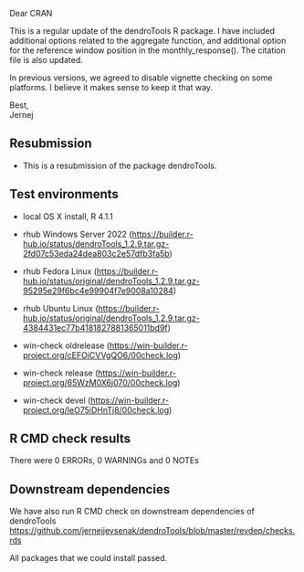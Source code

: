 Dear CRAN

This is a regular update of the dendroTools R package. 
I have included additional options related to the aggregate function, and additional
option for the reference window position in the monthly_response(). The citation file is also updated.

In previous versions, we agreed to disable vignette checking on some platforms. I believe it makes sense to keep it that way.  

Best,   
Jernej


##  Resubmission
* This is a resubmission of the package dendroTools.

## Test environments
* local OS X install, R 4.1.1

* rhub Windows Server 2022 (https://builder.r-hub.io/status/dendroTools_1.2.9.tar.gz-2fd07c53eda24dea803c2e57dfb3fa5b)
* rhub Fedora Linux (https://builder.r-hub.io/status/original/dendroTools_1.2.9.tar.gz-95295e29f6bc4e99904f7e9008a10284)
* rhub Ubuntu Linux (https://builder.r-hub.io/status/original/dendroTools_1.2.9.tar.gz-4384431ec77b4181827881365011bd9f)


* win-check oldrelease (https://win-builder.r-project.org/cEFOiCVVgQO6/00check.log)
* win-check release (https://win-builder.r-project.org/65WzM0X6j070/00check.log)
* win-check devel (https://win-builder.r-project.org/IeO75iDHnTj8/00check.log)

## R CMD check results
There were 0 ERRORs, 0 WARNINGs and 0 NOTEs

## Downstream dependencies
We have also run R CMD check on downstream dependencies of dendroTools
https://github.com/jernejjevsenak/dendroTools/blob/master/revdep/checks.rds

All packages that we could install passed. 
